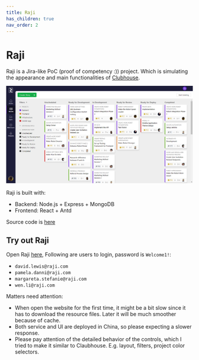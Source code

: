 ```yaml
---
title: Raji
has_children: true
nav_order: 2
---
```


# Raji

Raji is a Jira-like PoC (proof of competency :)) project. Which is simulating the appearance and main functionalities of [Clubhouse](https://clubhouse.io/).

![Raji](https://raw.githubusercontent.com/cwang1221/cwang1221.github.io/main/images/raji-stories.png)


Raji is built with:
- Backend: Node.js + Express + MongoDB
- Frontend: React + Antd

Source code is [here](https://github.com/cwang1221/raji-app)

## Try out Raji

Open Raji [here](http://39.103.224.134:3000/), Following are users to login, password is `Welcome1!`:
- `david.lewis@raji.com`
- `pamela.danni@raji.com`
- `margareta.stefanie@raji.com`
- `wen.li@raji.com`

Matters need attention:
- When open the website for the first time, it might be a bit slow since it has to download the resource files. Later it will be much smoother because of cache.
- Both service and UI are deployed in China, so please expecting a slower response.
- Please pay attention of the detailed behavior of the controls, which I tried to make it similar to Claubhouse. E.g. layout, filters, project color selectors.



